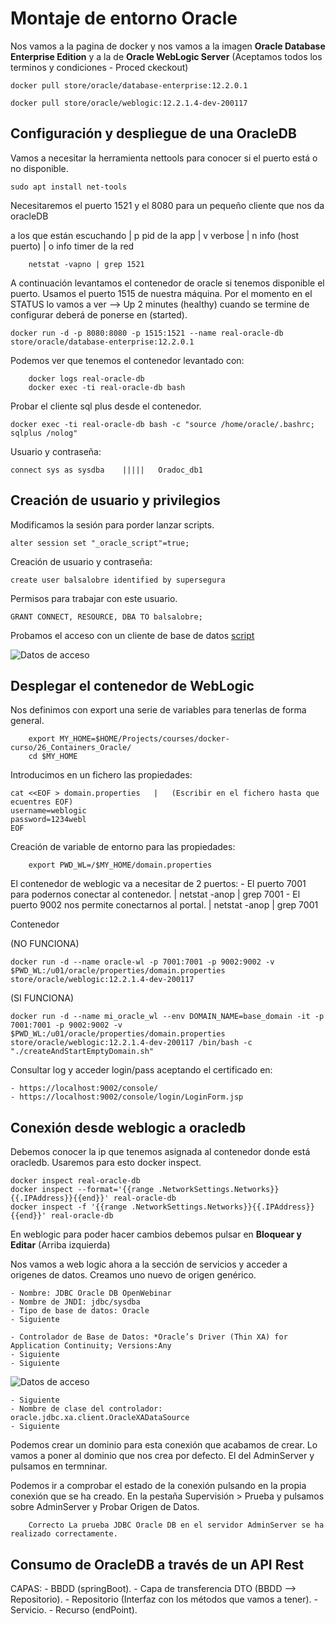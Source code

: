 # Montaje de entorno Oracle

Nos vamos a la pagina de docker y nos vamos a la imagen **Oracle Database Enterprise Edition** y a la de **Oracle WebLogic Server** (Aceptamos todos los terminos y condiciones - Proced ckeckout)

```docker pull store/oracle/database-enterprise:12.2.0.1```

```docker pull store/oracle/weblogic:12.2.1.4-dev-200117```

## Configuración y despliegue de una OracleDB

Vamos a necesitar la herramienta nettools para conocer si el puerto está o no disponible.

```sudo apt install net-tools```

Necesitaremos el puerto 1521 y el 8080 para un pequeño cliente que nos da oracleDB

a los que están escuchando | p pid de la app | v verbose | n info (host puerto) | o info timer de la red
``` netstat -vapno
    netstat -vapno | grep 1521
```
A continuación levantamos el contenedor de oracle si tenemos disponible el puerto. Usamos el puerto 1515 de nuestra máquina. Por el momento en el STATUS lo vamos a ver --> Up 2 minutes (healthy) cuando se termine de configurar deberá de ponerse en (started).

```docker run -d -p 8080:8080 -p 1515:1521 --name real-oracle-db store/oracle/database-enterprise:12.2.0.1```

Podemos ver que tenemos el contenedor levantado con:

```
    docker logs real-oracle-db
    docker exec -ti real-oracle-db bash
```

Probar el cliente sql plus desde el contenedor.

```docker exec -ti real-oracle-db bash -c "source /home/oracle/.bashrc; sqlplus /nolog"```

Usuario y contraseña:

```connect sys as sysdba    |||||   Oradoc_db1```

## Creación de usuario y privilegios

Modificamos la sesión para porder lanzar scripts.

```alter session set "_oracle_script"=true;```

Creación de usuario y contraseña:

```create user balsalobre identified by supersegura```

Permisos para trabajar con este usuario.

```GRANT CONNECT, RESOURCE, DBA TO balsalobre;```

Probamos el acceso con un cliente de base de datos [script](./insert_data.sql)

![Datos de acceso]( ./connection_data.png)

## Desplegar el contenedor de WebLogic

Nos definimos con export una serie de variables para tenerlas de forma general.

```
    export MY_HOME=$HOME/Projects/courses/docker-curso/26_Containers_Oracle/
    cd $MY_HOME
```

Introducimos en un fichero las propiedades:

```
cat <<EOF > domain.properties   |   (Escribir en el fichero hasta que ecuentres EOF)
username=weblogic
password=1234webl
EOF
```

Creación de variable de entorno para las propiedades:

```
    export PWD_WL=/$MY_HOME/domain.properties
```

El contenedor de weblogic va a necesitar de 2 puertos:
    - El puerto 7001 para podernos conectar al contenedor.  | netstat -anop | grep 7001
    - El puerto 9002 nos permite conectarnos al portal.     | netstat -anop | grep 7001

Contenedor

(NO FUNCIONA)
```
docker run -d --name oracle-wl -p 7001:7001 -p 9002:9002 -v $PWD_WL:/u01/oracle/properties/domain.properties store/oracle/weblogic:12.2.1.4-dev-200117
```
(SI FUNCIONA)
```
docker run -d --name mi_oracle_wl --env DOMAIN_NAME=base_domain -it -p 7001:7001 -p 9002:9002 -v $PWD_WL:/u01/oracle/properties/domain.properties store/oracle/weblogic:12.2.1.4-dev-200117 /bin/bash -c "./createAndStartEmptyDomain.sh"
```
Consultar log y acceder login/pass aceptando el certificado en:

    - https://localhost:9002/console/
    - https://localhost:9002/console/login/LoginForm.jsp

## Conexión desde weblogic a oracledb

Debemos conocer la ip que tenemos asignada al contenedor donde está oracledb. Usaremos para esto docker inspect.

```
docker inspect real-oracle-db
docker inspect --format='{{range .NetworkSettings.Networks}}{{.IPAddress}}{{end}}' real-oracle-db
docker inspect -f '{{range .NetworkSettings.Networks}}{{.IPAddress}}{{end}}' real-oracle-db
```
En weblogic para poder hacer cambios debemos pulsar en **Bloquear y Editar** (Arriba izquierda)

Nos vamos a web logic ahora a la sección de servicios y acceder a origenes de datos. Creamos uno nuevo de origen genérico.

    - Nombre: JDBC Oracle DB OpenWebinar
    - Nombre de JNDI: jdbc/sysdba
    - Tipo de base de datos: Oracle
    - Siguiente

    - Controlador de Base de Datos: *Oracle’s Driver (Thin XA) for Application Continuity; Versions:Any
    - Siguiente
    - Siguiente


![Datos de acceso](./connection_weblogic_oracle.png)

    - Siguiente
    - Nombre de clase del controlador: oracle.jdbc.xa.client.OracleXADataSource
    - Siguiente

Podemos crear un dominio para esta conexión que acabamos de crear. Lo vamos a poner al dominio que nos crea por defecto. El del AdminServer y pulsamos en termninar.

Podemos ir a comprobar el estado de la conexión pulsando en la propia conexión que se ha creado. En la pestaña Supervisión > Prueba y pulsamos sobre AdminServer y Probar Origen de Datos.

```
    Correcto La prueba JDBC Oracle DB en el servidor AdminServer se ha realizado correctamente.
```

## Consumo de OracleDB a través de  un API Rest

CAPAS:
    - BBDD (springBoot).
    - Capa de transferencia DTO (BBDD --> Repositorio).
    - Repositorio (Interfaz con los métodos que vamos a tener).
    - Servicio.
    - Recurso (endPoint).